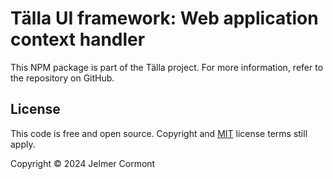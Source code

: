 # Tälla UI framework: Web application context handler

This NPM package is part of the Tälla project. For more information, refer to the repository on GitHub.

## License

This code is free and open source. Copyright and [MIT](https://opensource.org/licenses/MIT) license terms still apply.

Copyright &copy; 2024 Jelmer Cormont

